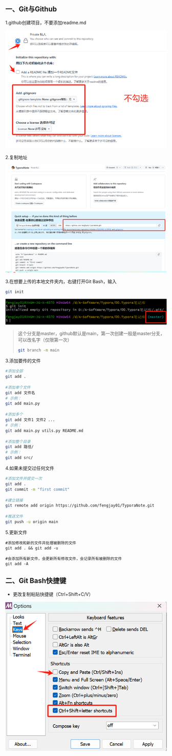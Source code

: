 ## 一、Git与Github

1.github创建项目，不要添加readme.md

![image-20250520090355243](./assets/image-20250520090355243.png)

2.复制地址

![image-20250520091021219](./assets/image-20250520091021219.png)

3.在想要上传的本地文件夹内，右键打开Git Bash，输入

```bash
git init
```

![image-20250520091256537](./assets/image-20250520091256537.png)

> 这个分支是master，github默认是main，第一次创建一般是master分支，可以改名字（仅限第一次）
>
> ```bash
> git branch -m main
> ```

3.添加要传的文件

```bash
#添加全部
git add .	

#添加单个文件
git add 文件名
# 示例：
git add main.py

#添加多个
git add 文件1 文件2 ...
# 示例：
git add main.py utils.py README.md

#添加整个目录
git add 路径/
# 示例：
git add src/
```

4.如果未提交过任何文件

```bash
#添加文件并提交一次
git add .
git commit -m "first commit"

#建立链接
git remote add origin https://github.com/fengjay01/TyporaNote.git

#推送文件
git push -u origin main
```

5.更新文件

```
#添加修改和新的文件并处理被删除的文件
git add . && git add -u

#会添加所有新文件，会更新所有修改文件，会记录所有被删除的文件
git add -A
```



## 二、Git Bash快捷键

- 更改复制粘贴快捷键（Ctrl+Shift+C/V）

![image-20250519163632935](./assets/image-20250519163632935.png)